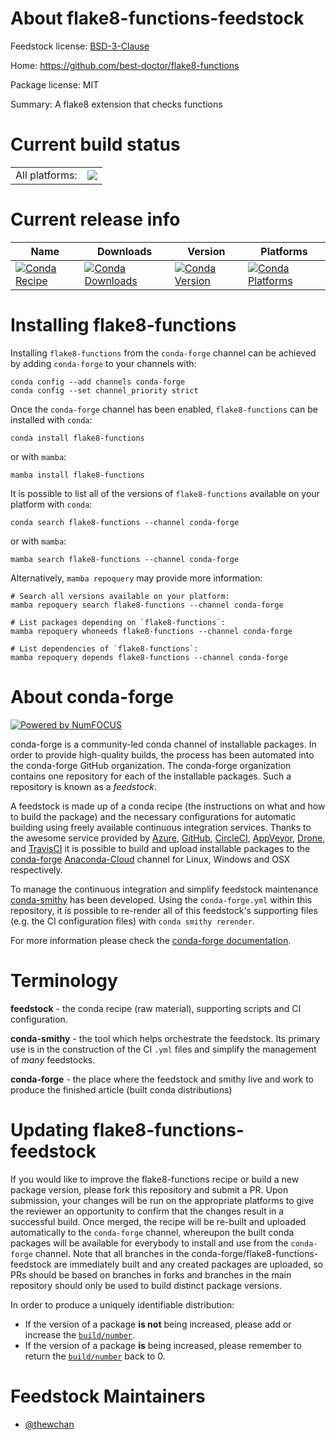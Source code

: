 About flake8-functions-feedstock
================================

Feedstock license: [BSD-3-Clause](https://github.com/conda-forge/flake8-functions-feedstock/blob/main/LICENSE.txt)

Home: https://github.com/best-doctor/flake8-functions

Package license: MIT

Summary: A flake8 extension that checks functions

Current build status
====================


<table><tr><td>All platforms:</td>
    <td>
      <a href="https://dev.azure.com/conda-forge/feedstock-builds/_build/latest?definitionId=14458&branchName=main">
        <img src="https://dev.azure.com/conda-forge/feedstock-builds/_apis/build/status/flake8-functions-feedstock?branchName=main">
      </a>
    </td>
  </tr>
</table>

Current release info
====================

| Name | Downloads | Version | Platforms |
| --- | --- | --- | --- |
| [![Conda Recipe](https://img.shields.io/badge/recipe-flake8--functions-green.svg)](https://anaconda.org/conda-forge/flake8-functions) | [![Conda Downloads](https://img.shields.io/conda/dn/conda-forge/flake8-functions.svg)](https://anaconda.org/conda-forge/flake8-functions) | [![Conda Version](https://img.shields.io/conda/vn/conda-forge/flake8-functions.svg)](https://anaconda.org/conda-forge/flake8-functions) | [![Conda Platforms](https://img.shields.io/conda/pn/conda-forge/flake8-functions.svg)](https://anaconda.org/conda-forge/flake8-functions) |

Installing flake8-functions
===========================

Installing `flake8-functions` from the `conda-forge` channel can be achieved by adding `conda-forge` to your channels with:

```
conda config --add channels conda-forge
conda config --set channel_priority strict
```

Once the `conda-forge` channel has been enabled, `flake8-functions` can be installed with `conda`:

```
conda install flake8-functions
```

or with `mamba`:

```
mamba install flake8-functions
```

It is possible to list all of the versions of `flake8-functions` available on your platform with `conda`:

```
conda search flake8-functions --channel conda-forge
```

or with `mamba`:

```
mamba search flake8-functions --channel conda-forge
```

Alternatively, `mamba repoquery` may provide more information:

```
# Search all versions available on your platform:
mamba repoquery search flake8-functions --channel conda-forge

# List packages depending on `flake8-functions`:
mamba repoquery whoneeds flake8-functions --channel conda-forge

# List dependencies of `flake8-functions`:
mamba repoquery depends flake8-functions --channel conda-forge
```


About conda-forge
=================

[![Powered by
NumFOCUS](https://img.shields.io/badge/powered%20by-NumFOCUS-orange.svg?style=flat&colorA=E1523D&colorB=007D8A)](https://numfocus.org)

conda-forge is a community-led conda channel of installable packages.
In order to provide high-quality builds, the process has been automated into the
conda-forge GitHub organization. The conda-forge organization contains one repository
for each of the installable packages. Such a repository is known as a *feedstock*.

A feedstock is made up of a conda recipe (the instructions on what and how to build
the package) and the necessary configurations for automatic building using freely
available continuous integration services. Thanks to the awesome service provided by
[Azure](https://azure.microsoft.com/en-us/services/devops/), [GitHub](https://github.com/),
[CircleCI](https://circleci.com/), [AppVeyor](https://www.appveyor.com/),
[Drone](https://cloud.drone.io/welcome), and [TravisCI](https://travis-ci.com/)
it is possible to build and upload installable packages to the
[conda-forge](https://anaconda.org/conda-forge) [Anaconda-Cloud](https://anaconda.org/)
channel for Linux, Windows and OSX respectively.

To manage the continuous integration and simplify feedstock maintenance
[conda-smithy](https://github.com/conda-forge/conda-smithy) has been developed.
Using the ``conda-forge.yml`` within this repository, it is possible to re-render all of
this feedstock's supporting files (e.g. the CI configuration files) with ``conda smithy rerender``.

For more information please check the [conda-forge documentation](https://conda-forge.org/docs/).

Terminology
===========

**feedstock** - the conda recipe (raw material), supporting scripts and CI configuration.

**conda-smithy** - the tool which helps orchestrate the feedstock.
                   Its primary use is in the construction of the CI ``.yml`` files
                   and simplify the management of *many* feedstocks.

**conda-forge** - the place where the feedstock and smithy live and work to
                  produce the finished article (built conda distributions)


Updating flake8-functions-feedstock
===================================

If you would like to improve the flake8-functions recipe or build a new
package version, please fork this repository and submit a PR. Upon submission,
your changes will be run on the appropriate platforms to give the reviewer an
opportunity to confirm that the changes result in a successful build. Once
merged, the recipe will be re-built and uploaded automatically to the
`conda-forge` channel, whereupon the built conda packages will be available for
everybody to install and use from the `conda-forge` channel.
Note that all branches in the conda-forge/flake8-functions-feedstock are
immediately built and any created packages are uploaded, so PRs should be based
on branches in forks and branches in the main repository should only be used to
build distinct package versions.

In order to produce a uniquely identifiable distribution:
 * If the version of a package **is not** being increased, please add or increase
   the [``build/number``](https://docs.conda.io/projects/conda-build/en/latest/resources/define-metadata.html#build-number-and-string).
 * If the version of a package **is** being increased, please remember to return
   the [``build/number``](https://docs.conda.io/projects/conda-build/en/latest/resources/define-metadata.html#build-number-and-string)
   back to 0.

Feedstock Maintainers
=====================

* [@thewchan](https://github.com/thewchan/)

